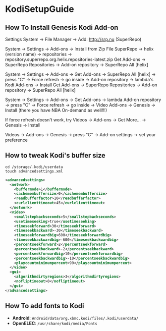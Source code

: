 # KodiSetupGuide

## How To Install Genesis Kodi Add-on

Settings
System -> File Manager -> Add: http://srp.nu (SuperRepo)

System -> Settings -> Add-ons -> Install from Zip File
SuperRepo -> helix (version name) -> repositories -> repository.superrepo.org.helix.repositories-latest.zip
Get Add-ons -> SuperRepo Repositories -> Add-on repository -> SuperRepo All [helix]

System -> Settings -> Add-ons -> Get Add-ons -> SuperRepo All [helix] -> press "C" -> Force refresh -> go inside -> Add-on repository -> lambda's Kodi Add-ons -> Install
Get Add-ons -> SuperRepo Repositories -> Add-on repository -> SuperRepo All [helix]

System -> Settings -> Add-ons -> Get Add-ons -> lambda Add-on repository -> press "C" -> Force refresh -> go inside -> Video Add-ons -> Genesis -> Install (there you have NBA On-demand as well!!!)

If force refresh doesn't work, try Videos -> Add-ons -> Get More... -> Genesis -> Install

Videos -> Add-ons -> Genesis -> press "C" -> Add-on settings -> set your preference

## How to tweak Kodi's buffer size

```console
cd /storage/.kodi/userdata
touch advancedsettings.xml
```

```xml
<advancedsettings>
  <network>
    <buffermode>1</buffermode>
    <cachemembuffersize>0</cachemembuffersize>
    <readbufferfactor>10</readbufferfactor>
    <curlclienttimeout>45</curlclienttimeout>
  </network>
  <video>
    <smallstepbackseconds>5</smallstepbackseconds>
    <usetimeseeking>true</usetimeseeking>
    <timeseekforward>30</timeseekforward>
    <timeseekbackward>-30</timeseekbackward>
    <timeseekforwardbig>600</timeseekforwardbig>
    <timeseekbackwardbig>-600</timeseekbackwardbig>
    <percentseekforward>2</percentseekforward>
    <percentseekbackward>-2</percentseekbackward>
    <percentseekforwardbig>10</percentseekforwardbig>
    <percentseekbackwardbig>-10</percentseekbackwardbig>
    <playcountminimumpercent>90</playcountminimumpercent>
  </video>
  <gui>
    <algorithmdirtyregions>3</algorithmdirtyregions>
    <nofliptimeout>0</nofliptimeout>
  </gui>
</advancedsettings>
```

## How To add fonts to Kodi
- **Android**: `Android/data/org.xbmc.kodi/files/.kodi/userdata/`
- **OpenELEC**: `/usr/share/kodi/media/Fonts`
